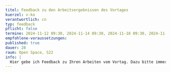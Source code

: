 ```yaml
---
titel: Feedback zu den Arbeitsergebnissen des Vortages
kuerzel: v-ko
verantwortlich: cn
typ: feedback
pflicht: false
termine: 2024-11-12 09:30, 2024-11-14 09:30, 2024-11-18 09:30, 2024-11-19 09:30
empfohlene-voraussetzungen:
published: true
dauer: 28
raum: Open Space, S22
info: |
  Hier gebe ich Feedback zu Ihren Arbeiten vom Vortag. Dazu bitte immer bis morgens 8:00 Uhr die Ergebnisse des Vortages ins Repo pushen. Das ist das beste und hilfreichste Format im Rahmen des Kurses :)
---
```

